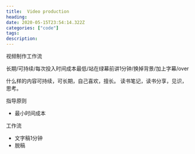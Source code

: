 ```yaml
---
title:  Video production
heading:
date: 2020-05-15T23:54:14.322Z
categories: ["code"]
tags: 
description: 
---
```


视频制作工作流

长期/可持续/每次投入时间成本最低/站在绿幕前讲1分钟/换掉背景/加上字幕/over

什么样的内容可持续，可长期，自己喜欢，擅长。
读书笔记，读书分享，见识，思考。

指导原则
- 最小时间成本

工作流
- 文字稿1分钟
- 脱稿



